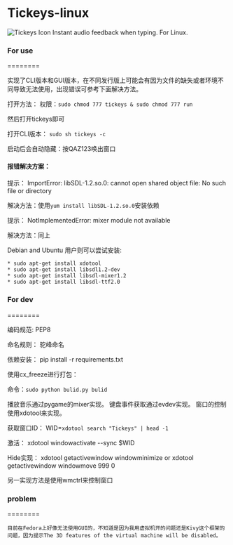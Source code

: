# Tickeys-linux
![Tickeys Icon](http://ww1.sinaimg.cn/large/8cc88963gw1er08h49mp5j203k03kdfx.jpg)
Instant audio feedback when typing. For Linux. 

### For use
========

实现了CLI版本和GUI版本，在不同发行版上可能会有因为文件的缺失或者环境不同导致无法使用，出现错误可参考下面解决方法。

打开方法：
权限：`sudo chmod 777 tickeys & sudo chmod 777 run`

然后打开tickeys即可

打开CLI版本： `sudo sh tickeys -c`

启动后会自动隐藏：按QAZ123唤出窗口


#### 报错解决方案：

提示：
ImportError: libSDL-1.2.so.0: cannot open shared object file: No such file or directory

解决方法：使用`yum install libSDL-1.2.so.0`安装依赖

提示：
NotImplementedError: mixer module not available

解决方法：同上


Debian and Ubuntu 用户则可以尝试安装:

    * sudo apt-get install xdotool 
    * sudo apt-get install libsdl1.2-dev
    * sudo apt-get install libsdl-mixer1.2
    * sudo apt-get install libsdl-ttf2.0

### For dev
========

编码规范: PEP8

命名规则： 驼峰命名

依赖安装：
pip install -r requirements.txt

使用cx_freeze进行打包：

命令：`sudo python bulid.py bulid`

播放音乐通过pygame的mixer实现。
键盘事件获取通过evdev实现。
窗口的控制使用xdotool来实现。

获取窗口ID：
WID=`xdotool search "Tickeys" | head -1`

激活：
xdotool windowactivate --sync $WID

Hide实现：
xdotool getactivewindow windowminimize
or
xdotool getactivewindow windowmove 999 0

另一实现方法是使用wmctrl来控制窗口

### problem

========

    目前在Fedora上好像无法使用GUI的，不知道是因为我用虚拟机开的问题还是Kivy这个框架的问题，因为提示The 3D features of the virtual machine will be disabled。
